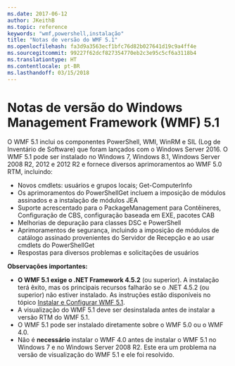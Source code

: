 ```yaml
---
ms.date: 2017-06-12
author: JKeithB
ms.topic: reference
keywords: "wmf,powershell,instalação"
title: "Notas de versão do WMF 5.1"
ms.openlocfilehash: fa3d9a3563ecf1bfc76d82b027641d19c9a4ff4e
ms.sourcegitcommit: 99227f62dcf827354770eb2c3e95c5cf6a3118b4
ms.translationtype: HT
ms.contentlocale: pt-BR
ms.lasthandoff: 03/15/2018
---
```

# <a name="windows-management-framework-wmf-51-release-notes"></a>Notas de versão do Windows Management Framework (WMF) 5.1 #

O WMF 5.1 inclui os componentes PowerShell, WMI, WinRM e SIL (Log de Inventário de Software) que foram lançados com o Windows Server 2016.
O WMF 5.1 pode ser instalado no Windows 7, Windows 8.1, Windows Server 2008 R2, 2012 e 2012 R2 e fornece diversos aprimoramentos ao WMF 5.0 RTM, incluindo:

- Novos cmdlets: usuários e grupos locais; Get-ComputerInfo
- Os aprimoramentos do PowerShellGet incluem a imposição de módulos assinados e a instalação de módulos JEA
- Suporte acrescentado para o PackageManagement para Contêineres, Configuração de CBS, configuração baseada em EXE, pacotes CAB
- Melhorias de depuração para classes DSC e PowerShell
- Aprimoramentos de segurança, incluindo a imposição de módulos de catálogo assinado provenientes do Servidor de Recepção e ao usar cmdlets do PowerShellGet
- Respostas para diversos problemas e solicitações de usuários

**Observações importantes:**

- **O WMF 5.1 exige o .NET Framework 4.5.2** (ou superior). A instalação terá êxito, mas os principais recursos falharão se o .NET 4.5.2 (ou superior) não estiver instalado. As instruções estão disponíveis no tópico [Instalar e Configurar WMF 5.1](https://msdn.microsoft.com/powershell/wmf/5.1/install-configure).
- A visualização do WMF 5.1 deve ser desinstalada antes de instalar a versão RTM do WMF 5.1.
- O WMF 5.1 pode ser instalado diretamente sobre o WMF 5.0 ou o WMF 4.0.
- Não é __necessário__ instalar o WMF 4.0 antes de instalar o WMF 5.1 no Windows 7 e no Windows Server 2008 R2. Este era um problema na versão de visualização do WMF 5.1 e ele foi resolvido.  


